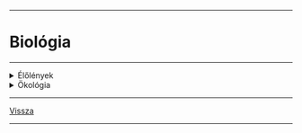 
---

# Biológia

---

<details>
<summary>Élőlények</summary>

---

(BIO = élő)

> ### Élőlények:
> mutatják az életjelenséget és az életkritériumokat.
>
> Nyílt rendszer: a környezetével állandó kapcsolatban áll.
> anyagot felvesz -> lead
>
> Élőlények csoprotjai:
>
> 1. Autotróf (önellátó):
>    - képesek saját magukat ellátni
>    - $CO^2$ + $H₂O$ => szerves molekulák => növény fejlődése
>    - szükséges energia: fény
> 1. Heterotróf:
>    - csak kész szerves anyagokat képes felhasználni, majd átalakítani
>    - sejtjeit megújítja, vagy energiát nyer
>
> Életjelenség: mozgás, táplálkozás, ingerlékenység, növekedés, fejlődés (önfejlesztés)

> ### Biokutatás
>
> - módszerei:
>    - megfigyelés
>    - kísérlet: tudatos feltétel váltás okozása egy tényező megváltoztatása, kontroll
>    - statisztika
>    - modellezés
> - eszközei:
>    - mikroszkóp - több nagyító összessége
>    - képalkotó eljárások: röntgen, ultrahang
>    - komatográfiás eljárás (Az élet megjelenése a Földön)
> - szerves anyag, csak szervesből vagy szerves általtud létrejönni
> - reakciók:
>    - fizikai
>    - kémiai
>    - biológiai
>    - prebiológiai
> - Miller kísérletek: ősóceán, gázok, villámlások kezdetleges szerves anyagok

---

</details>

<details>
<summary>Ökológia</summary>

---

> Ökológia a biológia azon része, mely élőlény és környezeténke a kapcsolata.
>
> | Szerveződési szintek |  |
> | :-- | :-- |
> |  |  |
> | **Egyed alatti** | **Egyed feletti** |
> | sejt->szövet->szerv->szervrendszer->szervezet | populáció->társulás->biom->bioszféra |
>
> - **Faj**: külső és belső tulajdonságaik hasonlóak egymáshoz, egymással képesek szaporodni és utódaik is szaporító képesek.
> - **Populáció**: tényleges szaporodási közösség egy helyen, térben és időben.
> - **Társulás**: együtt élő populáció pl.: erdő
> - **Biom**: társulások összessége, melyek az éghajlati övezetesség (zonalitás) miatt jön létre
> - **Bioszféra**: összes élőlény
>
> | Környezeti tényezők |  |
> | :-- | :-- |
> |  |  |
> | Abiotikus - élettelen | Biotikus - élő |
> | pl.: hőmérséklet, csapadék, fény | pl.: más élőlények |
>
> Fény: növények -> fotoszintézis
>
> ### Populációk
>
> Tényleges szaporodási közösség.
>
> | Tulajdonságok |  |
> | :-- | :-- |
> | Egyedszám | ![Egyedszám 001](../../images/egyedszam_001.jpg) |
> | Ha kritikus, akkor kihalhat |  |

> | Térbeli eloszlás |  |
> | :-- | :-- |
> | egyenletes (ritka) | ![Egyedszam 002](../../images/egyedszam_002.jpg) |
> | véletlen | ![Egyedszam 003](../../images/egyedszam_003.jpg) |
> | felhalmozódó | ![Egyedszam 004](../../images/egyedszam_004.jpg) |
> | szigetszerű | ![Egyedszam 005](../../images/egyedszam_005.jpg) |
>
>
> | Életkor, koreloszlás |  |
> | :-- | :-- |
> | ![Eletkor eloszlas 001](../../images/eletkor_eloszlas_001.jpg) |  |
> |  |  |
> | **Alakzatainak neve** |  |
> | piramis alakú | ![Eletkor eloszlas 002](../../images/eletkor_eloszlas_002.jpg) |
> | méhkas alakú | ![Eletkor eloszlas 003](../../images/eletkor_eloszlas_003.jpg) |
> | urna alakú | ![Eletkor eloszlas 004](../../images/eletkor_eloszlas_004.jpg) |

> | Populáció egyedszáma |  |
> | :-- | :-- |
> | ![populacio egyedszama 001](../../images/populacio_egyedszama_001.jpg) | ![populacio egyedszama 002](../../images/populacio_egyedszama_002.jpg)<br>Környezet eltartóképessége gátat szab |

---

</details>

---

[Vissza](../../../README.md)

---
